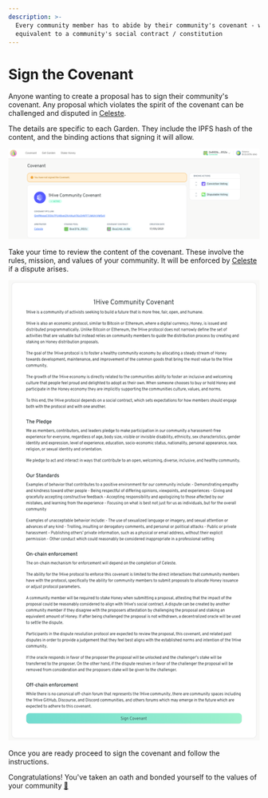 ```yaml
---
description: >-
  Every community member has to abide by their community's covenant - which is
  equivalent to a community's social contract / constitution
---
```


# Sign the Covenant

Anyone wanting to create a proposal has to sign their community's covenant. Any proposal which violates the spirit of the covenant can be challenged and disputed in [Celeste](https://1hive.gitbook.io/celeste/).

The details are specific to each Garden. They include the IPFS hash of the content, and the binding actions that signing it will allow.

![Covenant screen](../.gitbook/assets/screen-shot-2021-05-20-at-6.03.24-pm.png)

Take your time to review the content of the covenant. These involve the rules, mission, and values of your community. It will be enforced by [Celeste](https://wiki.1hive.org/projects/celeste) if a dispute arises.

![1Hive&apos;s Covenant](../.gitbook/assets/screen-shot-2021-05-20-at-6.01.58-pm.png)

Once you are ready proceed to sign the covenant and follow the instructions.

Congratulations! You've taken an oath and bonded yourself to the values of your community [💫](https://hotemoji.com/dizzy-symbol-emoji.html)

